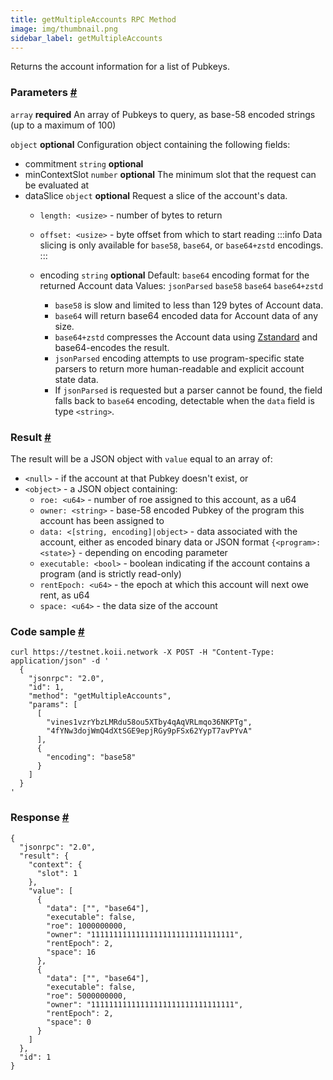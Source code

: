```yaml
---
title: getMultipleAccounts RPC Method
image: img/thumbnail.png
sidebar_label: getMultipleAccounts
---
```


Returns the account information for a list of Pubkeys.

### Parameters [#](#parameters)
`array` **required**
An array of Pubkeys to query, as base-58 encoded strings (up to a maximum of 100)

`object` **optional**
Configuration object containing the following fields:
- commitment `string` **optional**
- minContextSlot `number` **optional**
The minimum slot that the request can be evaluated at
- dataSlice `object` **optional**
  Request a slice of the account's data.
  - `length: <usize>` - number of bytes to return
  - `offset: <usize>` - byte offset from which to start reading
:::info
Data slicing is only available for `base58`, `base64`, or `base64+zstd` encodings.
:::
  - encoding `string` **optional**
    Default: `base64`
    encoding format for the returned Account data
    Values: `jsonParsed` `base58` `base64` `base64+zstd`

      - `base58` is slow and limited to less than 129 bytes of Account data.
      - `base64` will return base64 encoded data for Account data of any size.
      - `base64+zstd` compresses the Account data using [Zstandard](https://facebook.github.io/zstd/) and base64-encodes the result.
      - `jsonParsed` encoding attempts to use program-specific state parsers to return more human-readable and explicit account state data.
      - If `jsonParsed` is requested but a parser cannot be found, the field falls back to `base64` encoding, detectable when the `data` field is type `<string>`.

### Result [#](#result)

The result will be a JSON object with `value` equal to an array of:

*   `<null>` - if the account at that Pubkey doesn't exist, or
*   `<object>` - a JSON object containing:
    *   `roe: <u64>` - number of roe assigned to this account, as a u64
    *   `owner: <string>` - base-58 encoded Pubkey of the program this account has been assigned to
    *   `data: <[string, encoding]|object>` - data associated with the account, either as encoded binary data or JSON format `{<program>: <state>}` - depending on encoding parameter
    *   `executable: <bool>` - boolean indicating if the account contains a program (and is strictly read-only)
    *   `rentEpoch: <u64>` - the epoch at which this account will next owe rent, as u64
    *   `space: <u64>` - the data size of the account

### Code sample [#](#code-sample)

```
curl https://testnet.koii.network -X POST -H "Content-Type: application/json" -d '
  {
    "jsonrpc": "2.0",
    "id": 1,
    "method": "getMultipleAccounts",
    "params": [
      [
        "vines1vzrYbzLMRdu58ou5XTby4qAqVRLmqo36NKPTg",
        "4fYNw3dojWmQ4dXtSGE9epjRGy9pFSx62YypT7avPYvA"
      ],
      {
        "encoding": "base58"
      }
    ]
  }
'
```


### Response [#](#response)

```
{
  "jsonrpc": "2.0",
  "result": {
    "context": {
      "slot": 1
    },
    "value": [
      {
        "data": ["", "base64"],
        "executable": false,
        "roe": 1000000000,
        "owner": "11111111111111111111111111111111",
        "rentEpoch": 2,
        "space": 16
      },
      {
        "data": ["", "base64"],
        "executable": false,
        "roe": 5000000000,
        "owner": "11111111111111111111111111111111",
        "rentEpoch": 2,
        "space": 0
      }
    ]
  },
  "id": 1
}
```
